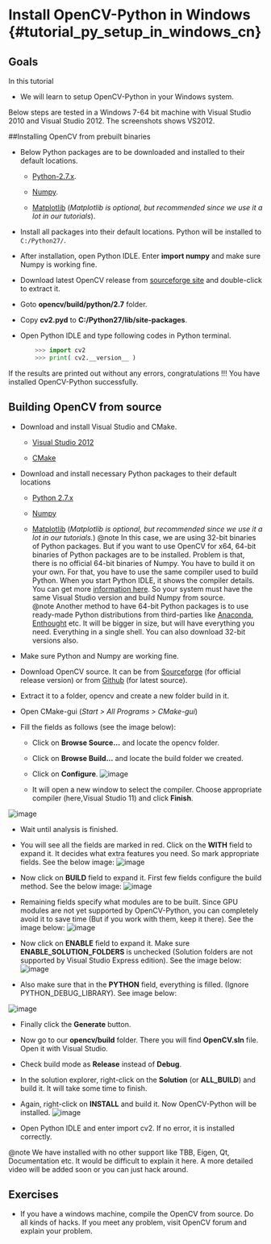# Install OpenCV-Python in Windows {#tutorial_py_setup_in_windows_cn}

## Goals

In this tutorial
- We will learn to setup OpenCV-Python in your Windows system.

Below steps are tested in a Windows 7-64 bit machine with Visual Studio 2010 and Visual Studio 2012.
The screenshots shows VS2012.

##Installing OpenCV from prebuilt binaries

-  Below Python packages are to be downloaded and installed to their default locations.

    -  [Python-2.7.x](http://www.python.org/ftp/python/2.7.13/python-2.7.13.msi).

    -  [Numpy](https://sourceforge.net/projects/numpy/files/NumPy/1.10.2/numpy-1.10.2-win32-superpack-python2.7.exe/download).

    -  [Matplotlib](https://sourceforge.net/projects/matplotlib/files/matplotlib/matplotlib-1.5.0/windows/matplotlib-1.5.0.win32-py2.7.exe/download) (*Matplotlib is optional, but recommended since we use it a lot in our tutorials*).

-  Install all packages into their default locations. Python will be installed to `C:/Python27/`.

-  After installation, open Python IDLE. Enter **import numpy** and make sure Numpy is working fine.

-  Download latest OpenCV release from [sourceforge site](http://sourceforge.net/projects/opencvlibrary/files/opencv-win/2.4.6/OpenCV-2.4.6.0.exe/download) and double-click to extract it.

-  Goto **opencv/build/python/2.7** folder.

-  Copy **cv2.pyd** to **C:/Python27/lib/site-packages**.

-  Open Python IDLE and type following codes in Python terminal.
    ```python
        >>> import cv2
        >>> print( cv2.__version__ )
    ```

If the results are printed out without any errors, congratulations !!! You have installed OpenCV-Python successfully.

## Building OpenCV from source

-  Download and install Visual Studio and CMake.

    -  [Visual Studio 2012](http://go.microsoft.com/?linkid=9816768)

    -  [CMake](http://www.cmake.org/files/v2.8/cmake-2.8.11.2-win32-x86.exe)

-  Download and install necessary Python packages to their default locations

    -  [Python 2.7.x](http://python.org/ftp/python/2.7.5/python-2.7.5.msi)

    -  [Numpy](http://sourceforge.net/projects/numpy/files/NumPy/1.7.1/numpy-1.7.1-win32-superpack-python2.7.exe/download)

    -  [Matplotlib](https://downloads.sourceforge.net/project/matplotlib/matplotlib/matplotlib-1.3.0/matplotlib-1.3.0.win32-py2.7.exe)
      (*Matplotlib is optional, but recommended since we use it a lot in our tutorials.*)
      @note In this case, we are using 32-bit binaries of Python packages. But if you want to use OpenCV for x64, 64-bit binaries of Python packages are to be installed. Problem is that, there is no official 64-bit binaries of Numpy. You have to build it on your own. For that, you have to use the same compiler used to build Python. When you start Python IDLE, it shows the compiler details. You can get more [information here](http://stackoverflow.com/q/2676763/1134940). So your system must have the same Visual Studio version and build Numpy from source.
      ​    
      @note Another method to have 64-bit Python packages is to use ready-made Python distributions from third-parties like [Anaconda](http://www.continuum.io/downloads), [Enthought](https://www.enthought.com/downloads/) etc. It will be bigger in size, but will have everything you need. Everything in a single shell. You can also download 32-bit versions also.

-  Make sure Python and Numpy are working fine.

-  Download OpenCV source. It can be from [Sourceforge](http://sourceforge.net/projects/opencvlibrary/) (for official release version) or from [Github](https://github.com/opencv/opencv) (for latest source).
-  Extract it to a folder, opencv and create a new folder build in it.
-  Open CMake-gui (*Start \> All Programs \> CMake-gui*)
-  Fill the fields as follows (see the image below):

    -  Click on **Browse Source...** and locate the opencv folder.

    -  Click on **Browse Build...** and locate the build folder we created.

    -  Click on **Configure**.
      ![image](images/Capture1.jpg)

    -  It will open a new window to select the compiler. Choose appropriate compiler (here,Visual Studio 11) and click **Finish**.

![image](images/Capture2.png)
​    
  -  Wait until analysis is finished.

-  You will see all the fields are marked in red. Click on the **WITH** field to expand it. It decides what extra features you need. So mark appropriate fields. See the below image:
  ![image](images/Capture3.png)

-  Now click on **BUILD** field to expand it. First few fields configure the build method. See the below image:
  ![image](images/Capture5.png)

-  Remaining fields specify what modules are to be built. Since GPU modules are not yet supported by OpenCV-Python, you can completely avoid it to save time (But if you work with them, keep it there). See the image below:
  ![image](images/Capture6.png)

-  Now click on **ENABLE** field to expand it. Make sure **ENABLE_SOLUTION_FOLDERS** is unchecked (Solution folders are not supported by Visual Studio Express edition). See the image below:
  ![image](images/Capture7.png)

-  Also make sure that in the **PYTHON** field, everything is filled. (Ignore PYTHON_DEBUG_LIBRARY). See image below:

![image](images/Capture80.png)

-  Finally click the **Generate** button.

-  Now go to our **opencv/build** folder. There you will find **OpenCV.sln** file. Open it with Visual Studio.

-  Check build mode as **Release** instead of **Debug**.

-  In the solution explorer, right-click on the **Solution** (or **ALL_BUILD**) and build it. It will take some time to finish.

-  Again, right-click on **INSTALL** and build it. Now OpenCV-Python will be installed.
  ![image](images/Capture8.png)

-  Open Python IDLE and enter import cv2. If no error, it is installed correctly.

@note We have installed with no other support like TBB, Eigen, Qt, Documentation etc. It would be difficult to explain it here. A more detailed video will be added soon or you can just hack around.

Exercises
---------

- If you have a windows machine, compile the OpenCV from source. Do all kinds of hacks. If you meet any problem, visit OpenCV forum and explain your problem.